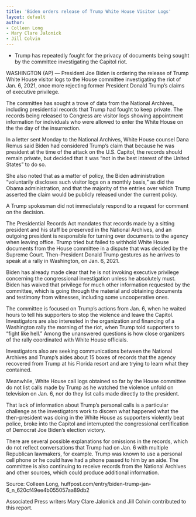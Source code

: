 ```yaml
---
title: 'Biden orders release of Trump White House Visitor Logs'
layout: default
author:
- Colleen Long
- Mary Clare Jalonick
- Jill Colvin
---
```


- Trump has repeatedly fought for the privacy of documents being sought by the committee investigating the Capitol riot.

WASHINGTON (AP) — President Joe Biden is ordering the release of Trump White House visitor logs to the House committee investigating the riot of Jan. 6, 2021, once more rejecting former President Donald Trump’s claims of executive privilege.

The committee has sought a trove of data from the National Archives, including presidential records that Trump had fought to keep private. The records being released to Congress are visitor logs showing appointment information for individuals who were allowed to enter the White House on the the day of the insurrection.

In a letter sent Monday to the National Archives, White House counsel Dana Remus said Biden had considered Trump’s claim that because he was president at the time of the attack on the U.S. Capitol, the records should remain private, but decided that it was “not in the best interest of the United States” to do so.

She also noted that as a matter of policy, the Biden administration “voluntarily discloses such visitor logs on a monthly basis,” as did the Obama administration, and that the majority of the entries over which Trump asserted the claim would be publicly released under the current policy.

A Trump spokesman did not immediately respond to a request for comment on the decision.

The Presidential Records Act mandates that records made by a sitting president and his staff be preserved in the National Archives, and an outgoing president is responsible for turning over documents to the agency when leaving office. Trump tried but failed to withhold White House documents from the House committee in a dispute that was decided by the Supreme Court.
Then-President Donald Trump gestures as he arrives to speak at a rally in Washington, on Jan. 6, 2021.

Biden has already made clear that he is not invoking executive privilege concerning the congressional investigation unless he absolutely must. Biden has waived that privilege for much other information requested by the committee, which is going through the material and obtaining documents and testimony from witnesses, including some uncooperative ones.

The committee is focused on Trump’s actions from Jan. 6, when he waited hours to tell his supporters to stop the violence and leave the Capitol. Investigators are also interested in the organization and financing of a Washington rally the morning of the riot, when Trump told supporters to “fight like hell.” Among the unanswered questions is how close organizers of the rally coordinated with White House officials.

Investigators also are seeking communications between the National Archives and Trump’s aides about 15 boxes of records that the agency recovered from Trump at his Florida resort and are trying to learn what they contained.

Meanwhile, White House call logs obtained so far by the House committee do not list calls made by Trump as he watched the violence unfold on television on Jan. 6, nor do they list calls made directly to the president.

That lack of information about Trump’s personal calls is a particular challenge as the investigators work to discern what happened what the then-president was doing in the White House as supporters violently beat police, broke into the Capitol and interrupted the congressional certification of Democrat Joe Biden’s election victory.

There are several possible explanations for omissions in the records, which do not reflect conversations that Trump had on Jan. 6 with multiple Republican lawmakers, for example. Trump was known to use a personal cell phone or he could have had a phone passed to him by an aide. The committee is also continuing to receive records from the National Archives and other sources, which could produce additional information.

Source: Colleen Long, huffpost.com/entry/biden-trump-jan-6\_n\_620cf49ee4b055057aa89db2

Associated Press writers Mary Clare Jalonick and Jill Colvin contributed to this report.
